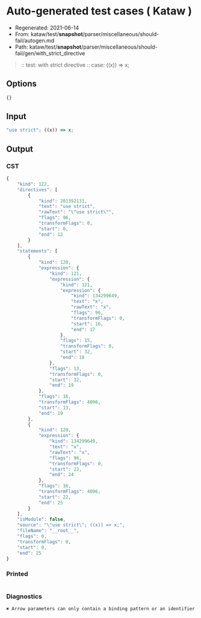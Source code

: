 # Auto-generated test cases ( Kataw )
- Regenerated: 2021-06-14
- From: kataw/test/__snapshot__/parser/miscellaneous/should-fail/autogen.md
- Path: kataw/test/__snapshot__/parser/miscellaneous/should-fail/gen/with_strict_directive
> :: test: with strict directive
> :: case: ((x)) => x;
## Options

`````js
{}
`````
## Input

`````js
"use strict"; ((x)) => x;
`````
## Output

### CST

```javascript
{
    "kind": 122,
    "directives": [
        {
            "kind": 201392131,
            "text": "use strict",
            "rawText": "\"use strict\"",
            "flags": 96,
            "transformFlags": 0,
            "start": 0,
            "end": 12
        }
    ],
    "statements": [
        {
            "kind": 120,
            "expression": {
                "kind": 121,
                "expression": {
                    "kind": 121,
                    "expression": {
                        "kind": 134299649,
                        "text": "x",
                        "rawText": "x",
                        "flags": 96,
                        "transformFlags": 0,
                        "start": 16,
                        "end": 17
                    },
                    "flags": 15,
                    "transformFlags": 0,
                    "start": 32,
                    "end": 18
                },
                "flags": 13,
                "transformFlags": 0,
                "start": 32,
                "end": 19
            },
            "flags": 16,
            "transformFlags": 4096,
            "start": 13,
            "end": 19
        },
        {
            "kind": 120,
            "expression": {
                "kind": 134299649,
                "text": "x",
                "rawText": "x",
                "flags": 96,
                "transformFlags": 0,
                "start": 22,
                "end": 24
            },
            "flags": 16,
            "transformFlags": 4096,
            "start": 22,
            "end": 25
        }
    ],
    "isModule": false,
    "source": "\"use strict\"; ((x)) => x;",
    "fileName": "__root__",
    "flags": 0,
    "transformFlags": 0,
    "start": 0,
    "end": 25
}
```

### Printed

```javascript

```

### Diagnostics

```javascript
✖ Arrow parameters can only contain a binding pattern or an identifier - start: 13, end: 22

```

